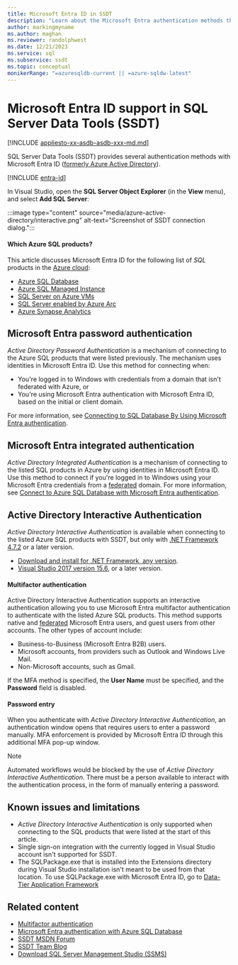 ```yaml
---
title: Microsoft Entra ID in SSDT
description: "Learn about the Microsoft Entra authentication methods that SQL Server Data Tools (SSDT) provides for Azure SQL Database and Azure Synapse Analytics."
author: markingmyname
ms.author: maghan
ms.reviewer: randolphwest
ms.date: 12/21/2023
ms.service: sql
ms.subservice: ssdt
ms.topic: conceptual
monikerRange: "=azuresqldb-current || =azure-sqldw-latest"
---
```

# Microsoft Entra ID support in SQL Server Data Tools (SSDT)

[!INCLUDE [appliesto-xx-asdb-asdb-xxx-md.md](../includes/appliesto-xx-asdb-asdw-xxx-md.md)]

SQL Server Data Tools (SSDT) provides several authentication methods with Microsoft Entra ID ([formerly Azure Active Directory](/entra/fundamentals/new-name)).

[!INCLUDE [entra-id](../includes/entra-id-hard-coded.md)]

In Visual Studio, open the **SQL Server Object Explorer** (in the **View** menu), and select **Add SQL Server**:

:::image type="content" source="media/azure-active-directory/interactive.png" alt-text="Screenshot of SSDT connection dialog.":::

#### Which Azure SQL products?

This article discusses Microsoft Entra ID for the following list of *SQL* products in the [Azure cloud](https://azure.microsoft.com/):

- [Azure SQL Database](/azure/azure-sql/database/sql-database-paas-overview)
- [Azure SQL Managed Instance](/azure/azure-sql/managed-instance/sql-managed-instance-paas-overview)
- [SQL Server on Azure VMs](/azure/azure-sql/virtual-machines/windows/sql-server-on-azure-vm-iaas-what-is-overview)
- [SQL Server enabled by Azure Arc](../sql-server/azure-arc/overview.md)
- [Azure Synapse Analytics](/azure/synapse-analytics/overview-what-is)

## Microsoft Entra password authentication

*Active Directory Password Authentication* is a mechanism of connecting to the Azure SQL products that were listed previously. The mechanism uses identities in Microsoft Entra ID. Use this method for connecting when:

- You're logged in to Windows with credentials from a domain that isn't federated with Azure, or
- You're using Microsoft Entra authentication with Microsoft Entra ID, based on the initial or client domain.

For more information, see [Connecting to SQL Database By Using Microsoft Entra authentication](/azure/sql-database/sql-database-aad-authentication).

## Microsoft Entra integrated authentication

*Active Directory Integrated Authentication* is a mechanism of connecting to the listed SQL products in Azure by using identities in Microsoft Entra ID. Use this method to connect if you're logged in to Windows using your Microsoft Entra credentials from a [federated](/entra/identity/hybrid/connect/whatis-fed) domain. For more information, see [Connect to Azure SQL Database with Microsoft Entra authentication](/azure/azure-sql/database/authentication-aad-overview).

## Active Directory Interactive Authentication

*Active Directory Interactive Authentication* is available when connecting to the listed Azure SQL products with SSDT, but only with [.NET Framework 4.7.2](/dotnet/api/?view=netframework-4.7.2&preserve-view=true) or a later version.

- [Download and install for .NET Framework, any version](https://dotnet.microsoft.com/download/dotnet-framework).
- [Visual Studio 2017 version 15.6](/visualstudio/releasenotes/vs2017-relnotes), or a later version.

#### Multifactor authentication

Active Directory Interactive Authentication supports an interactive authentication allowing you to use Microsoft Entra multifactor authentication to authenticate with the listed Azure SQL products. This method supports native and [federated](/entra/identity/hybrid/connect/whatis-fed) Microsoft Entra users, and guest users from other accounts. The other types of account include:

- Business-to-Business (Microsoft Entra B2B) users.
- Microsoft accounts, from providers such as Outlook and Windows Live Mail.
- Non-Microsoft accounts, such as Gmail.

If the MFA method is specified, the **User Name** must be specified, and the **Password** field is disabled.

#### Password entry

When you authenticate with *Active Directory Interactive Authentication*, an authentication window opens that requires users to enter a password manually. MFA enforcement is provided by Microsoft Entra ID through this additional MFA pop-up window.

> [!NOTE]  
> Automated workflows would be blocked by the use of *Active Directory Interactive Authentication*. There must be a person available to interact with the authentication process, in the form of manually entering a password.

## Known issues and limitations

- *Active Directory Interactive Authentication* is only supported when connecting to the SQL products that were listed at the start of this article.
- Single sign-on integration with the currently logged in Visual Studio account isn't supported for SSDT.
- The SQLPackage.exe that is installed into the Extensions directory during Visual Studio installation isn't meant to be used from that location. To use SQLPackage.exe with Microsoft Entra ID, go to [Data-Tier Application Framework](https://www.microsoft.com/download/details.aspx?id=55088)

## Related content

- [Multifactor authentication](/azure/sql-database/sql-database-ssms-mfa-authentication)
- [Microsoft Entra authentication with Azure SQL Database](/azure/azure-sql/database/authentication-aad-configure)
- [SSDT MSDN Forum](https://social.msdn.microsoft.com/Forums/home?forum=ssdt)
- [SSDT Team Blog](/archive/blogs/ssdt/)
- [Download SQL Server Management Studio (SSMS)](../ssms/download-sql-server-management-studio-ssms.md)
